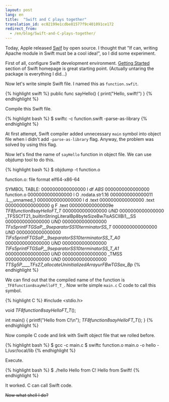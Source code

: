 ```yaml
---
layout: post
lang: en
title:  "Swift and C plays together" 
translation_id: ec02199e1cdbe81577f9c401091ce172
redirect_from:
  - /en/blog/Swift-and-C-plays-together/
---
```


<span class="dropcap">T</span>oday, Apple released [Swif](http://swift.org) by open source.
I thought that "If can, writing Apache module in Swift must be a cool idea!", so I did some experiment.

First of all, configure Swift development environment. [Getting Started](https://swift.org/getting-started/) section of Swift homepage is great starting point. (Actually untaring the package is everything I did...)

Now let's write simple Swift file. I named this as `function.swfit`.

{% highlight swift %}
public func sayHello() {
	print("Hello, swift!")
}
{% endhighlight %}

Compile this Swift file.

{% highlight bash %}
$ swiftc -c function.swift -parse-as-library
{% endhighlight %}

At first attempt, Swift compiler added unnecessary `main` symbol into object file when i didn't add `-parse-as-library` flag.
Anyway, the problem was solved by using this flag.

Now let's find the name of `sayHello` function in object file. We can use objdump tool to do this.

{% highlight bash %}
$ objdump -t function.o

function.o:     file format elf64-x86-64

SYMBOL TABLE:
0000000000000000 l    df *ABS*	0000000000000000 function.o
0000000000000000 l     O .rodata.str1.16	0000000000000011 .L__unnamed_1
0000000000000000 l    d  .text	0000000000000000 .text
0000000000000000 g     F .text	000000000000009e _TF8function8sayHelloFT_T_
0000000000000000         *UND*	0000000000000000 _TFSSCfT21_builtinStringLiteralBp8byteSizeBw7isASCIIBi1__SS
0000000000000000         *UND*	0000000000000000 _TFs5printFTGSaP__9separatorSS10terminatorSS_T_
0000000000000000         *UND*	0000000000000000 _TIFs5printFTGSaP__9separatorSS10terminatorSS_T_A0_
0000000000000000         *UND*	0000000000000000 _TIFs5printFTGSaP__9separatorSS10terminatorSS_T_A1_
0000000000000000         *UND*	0000000000000000 _TMSS
0000000000000000         *UND*	0000000000000000 _TTSg5P____TFs27_allocateUninitializedArrayurFBwTGSax_Bp_
{% endhighlight %}

We can find out that the compiled name of the function is `_TF8function8sayHelloFT_T_`.
Now write simple `main.c` C code to call this symbol.

{% highlight C %}
#include <stdio.h>

void _TF8function8sayHelloFT_T_();

int main() {
    printf("Hello from C!\n");
    _TF8function8sayHelloFT_T_();
}
{% endhighlight %}

Now compile C code and link with Swift object file that we rolled before.

{% highlight bash %}
$ gcc -c main.c
$ swiftc function.o main.o -o hello -L/usr/local/lib
{% endhighlight %}

Execute.

{% highlight bash %}
$ ./hello
Hello from C!
Hello from Swift!
{% endhighlight %}

It worked. C can call Swift code. 

<strike>Now what shell I do?</strike>